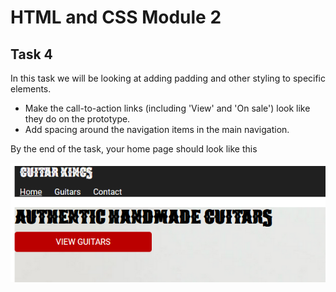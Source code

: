 # HTML and CSS Module 2

## Task 4

In this task we will be looking at adding padding and other styling to specific elements.

- Make the call-to-action links (including 'View' and 'On sale') look like they do on the prototype.
- Add spacing around the navigation items in the main navigation.

By the end of the task, your home page should look like this

![Result of Task 2.4](assets/html-css_task2-4_result.PNG)

